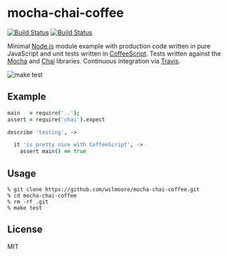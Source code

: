 # mocha-chai-coffee

[![Build
Status](https://travis-ci.org/wilmoore/mocha-chai-coffee.png?branch=master)](https://travis-ci.org/wilmoore/mocha-chai-coffee)
[![Build
Status](https://david-dm.org/wilmoore/mocha-chai-coffee.png)](https://david-dm.org/wilmoore/mocha-chai-coffee)

Minimal [Node.js][] module example with production code written in pure JavaScript and unit tests written in [CoffeeScript][]. Tests written against the [Mocha][] and [Chai][] libraries. Continuous integration via [Travis][].

![make test](http://i.cloudup.com/NkhNJsTSaF.png)

## Example

```coffee
main   = require('..');
assert = require('chai').expect

describe 'testing', ->

  it 'is pretty nice with CoffeeScript', ->
    assert main() == true
```

## Usage

```
% git clone https://github.com/wilmoore/mocha-chai-coffee.git
% cd mocha-chai-coffee
% rm -rf .git
% make test
```

## License
MIT



[Chai]: http://chaijs.com
[Mocha]: http://mochajs.org/
[Travis]: https://travis-ci.org/wilmoore/mocha-chai-coffee
[Node.js]: http://nodejs.org
[CoffeeScript]: http://coffeescript.org
